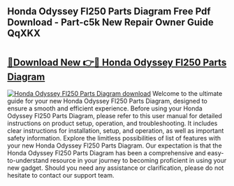 ## Honda Odyssey Fl250 Parts Diagram Free Pdf Download - Part-c5k New Repair Owner Guide QqXKX

# <h2><a href="http://dfmpaaq.blite.top/?on=Honda+Odyssey+Fl250+Parts+Diagram">🔗Download New 👉🔴 Honda Odyssey Fl250 Parts Diagram</a></h2>

[![Honda Odyssey Fl250 Parts Diagram download](https://i.imgur.com/lujVjoI.png)](http://dfmpaaq.blite.top/?on=Honda+Odyssey+Fl250+Parts+Diagram)
Welcome to the ultimate guide for your new Honda Odyssey Fl250 Parts Diagram, designed to ensure a smooth and efficient experience. Before using your Honda Odyssey Fl250 Parts Diagram, please refer to this user manual for detailed instructions on product setup, operation, and troubleshooting. It includes clear instructions for installation, setup, and operation, as well as important safety information. Explore the limitless possibilities of list of features with your new Honda Odyssey Fl250 Parts Diagram. Our expectation is that the Honda Odyssey Fl250 Parts Diagram has been a comprehensive and easy-to-understand resource in your journey to becoming proficient in using your new gadget. Should you need any assistance or clarification, please do not hesitate to contact our support team.

